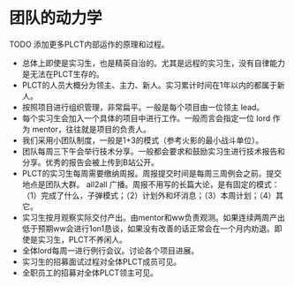 
# 团队的动力学
    

TODO 添加更多PLCT内部运作的原理和过程。

* 总体上即使是实习生，也是精英自治的。尤其是远程的实习生，没有自律能力是无法在PLCT生存的。
* PLCT的人员大概分为领主、主力、新人。实习累计时间在1年以内的都属于新人。
* 按照项目进行组织管理，非常扁平。一般是每个项目由一位领主 lead。
* 每个实习生会加入一个具体的项目中进行工作。一般而言会指定一位 lord 作为 mentor，往往就是项目的负责人。
* 我们采用小团队制度，一般是1+3的模式（参考火影的最小战斗单位）。
* 团队每周三下午会举行技术分享。一般都会要求和鼓励实习生进行技术报告和分享。优秀的报告会被上传到B站公开。
* PLCT的实习生每周需要缴纳周报。周报提交时间是每周三周例会之前。提交地点是团队大群。 all2all 广播。周报不用写的长篇大论，是有固定的模式：（1）完成了什么，子弹模式；（2）计划外和坏消息；（3）本周计划；（4）其它。
* 实习生按月观察实际交付产出。由mentor和ww负责观测。如果连续两周产出低于预期ww会进行1on1恳谈，如果没有改善的话正常会在一个月内劝退。即使是实习生，PLCT不养闲人。
* 全体lord每周一进行例行会议。讨论各个项目进展。
* 实习生的招募面试过程对全体PLCT成员可见。
* 全职员工的招募对全体PLCT领主可见。

